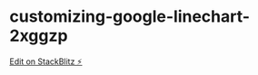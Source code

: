 # customizing-google-linechart-2xggzp

[Edit on StackBlitz ⚡️](https://stackblitz.com/edit/customizing-google-linechart-2xggzp)
